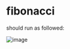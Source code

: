 # fibonacci

should run as followed:

![image](https://user-images.githubusercontent.com/114167189/195503199-4d8486f4-2d68-4ae3-a0e1-b5d922d59e2a.png)
